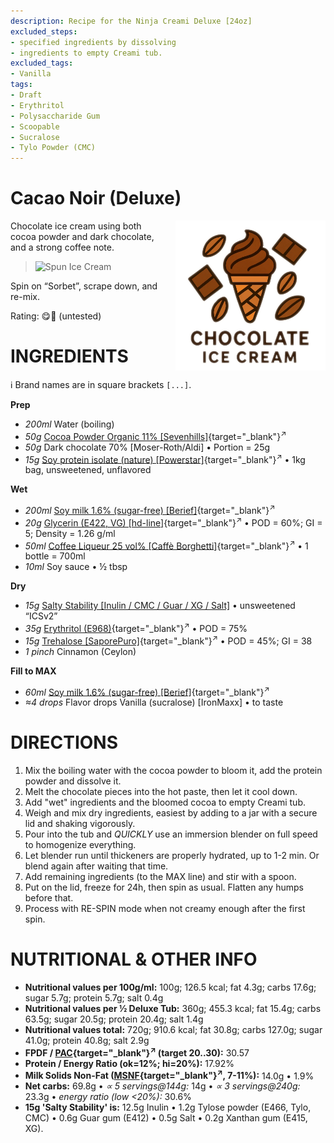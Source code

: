 ```yaml
---
description: Recipe for the Ninja Creami Deluxe [24oz]
excluded_steps:
- specified ingredients by dissolving
- ingredients to empty Creami tub.
excluded_tags:
- Vanilla
tags:
- Draft
- Erythritol
- Polysaccharide Gum
- Scoopable
- Sucralose
- Tylo Powder (CMC)
---
```

# Cacao Noir (Deluxe)
<img style="float: right; margin-left: 1.5em;" width=240 alt="Logo" src="https://raw.githubusercontent.com/jhermann/ice-creamery/refs/heads/main/assets/chocolate-ice-cream-logo.png" />

Chocolate ice cream using both cocoa powder and dark chocolate, and a strong coffee note.

> <img width=360 alt="Spun Ice Cream" src="" class="zoomable" />

Spin on “Sorbet”, scrape down, and re-mix.

Rating: 😋🍫 (untested)

# INGREDIENTS

ℹ️ Brand names are in square brackets `[...]`.

**Prep**

  - _200ml_ Water (boiling)
  - _50g_ [Cocoa Powder Organic 11% \[Sevenhills\]](/ice-creamery/info/ingredients/#cocoa-powder){target="_blank"}<sup>↗</sup>
  - _50g_ Dark chocolate 70% [Moser-Roth/Aldi] • Portion = 25g
  - _15g_ [Soy protein isolate (nature) \[Powerstar\]](/ice-creamery/info/ingredients/#soy-protein-isolate){target="_blank"}<sup>↗</sup> • 1kg bag, unsweetened, unflavored

**Wet**

  - _200ml_ [Soy milk 1.6% (sugar-free) \[Berief\]](/ice-creamery/info/ingredients/#soy-milk){target="_blank"}<sup>↗</sup>
  - _20g_ [Glycerin (E422, VG) \[hd-line\]](/ice-creamery/info/ingredients/#vegetable-glycerin-glycerol-vg-e422){target="_blank"}<sup>↗</sup> • POD = 60%; GI = 5; Density = 1.26 g/ml
  - _50ml_ [Coffee Liqueur 25 vol% \[Caffè Borghetti\]](/ice-creamery/info/ingredients/#alcohol-ethanol){target="_blank"}<sup>↗</sup> • 1 bottle = 700ml
  - _10ml_ Soy sauce • ½ tbsp

**Dry**

  - _15g_ [Salty Stability [Inulin / CMC / Guar / XG / Salt]](/ice-creamery/S/Salty%20Stability/) • unsweetened “ICSv2”
  - _35g_ [Erythritol (E968)](/ice-creamery/info/ingredients/#erythritol-e968){target="_blank"}<sup>↗</sup> • POD = 75%
  - _15g_ [Trehalose \[SaporePuro\]](/ice-creamery/info/ingredients/#trehalose-e965){target="_blank"}<sup>↗</sup> • POD = 45%; GI = 38
  - _1 pinch_ Cinnamon (Ceylon)

**Fill to MAX**

  - _60ml_ [Soy milk 1.6% (sugar-free) \[Berief\]](/ice-creamery/info/ingredients/#soy-milk){target="_blank"}<sup>↗</sup>
  - _≈4 drops_ Flavor drops Vanilla (sucralose) [IronMaxx] • to taste

# DIRECTIONS

 1. Mix the boiling water with the cocoa powder to bloom it, add the protein powder and dissolve it.
 1. Melt the chocolate pieces into the hot paste, then let it cool down.
 1. Add "wet" ingredients and the bloomed cocoa to empty Creami tub.
 1. Weigh and mix dry ingredients, easiest by adding to a jar with a secure lid and shaking vigorously.
 1. Pour into the tub and *QUICKLY* use an immersion blender on full speed to homogenize everything.
 1. Let blender run until thickeners are properly hydrated, up to 1-2 min. Or blend again after waiting that time.
 1. Add remaining ingredients (to the MAX line) and stir with a spoon.
 1. Put on the lid, freeze for 24h, then spin as usual. Flatten any humps before that.
 1. Process with RE-SPIN mode when not creamy enough after the first spin.

# NUTRITIONAL & OTHER INFO
- **Nutritional values per 100g/ml:** 100g; 126.5 kcal; fat 4.3g; carbs 17.6g; sugar 5.7g; protein 5.7g; salt 0.4g
- **Nutritional values per ½ Deluxe Tub:** 360g; 455.3 kcal; fat 15.4g; carbs 63.5g; sugar 20.5g; protein 20.4g; salt 1.4g
- **Nutritional values total:** 720g; 910.6 kcal; fat 30.8g; carbs 127.0g; sugar 41.0g; protein 40.8g; salt 2.9g
- **FPDF / [PAC](/ice-creamery/info/glossary/#potere-anti-congelante-pac){target="_blank"}<sup>↗</sup> (target 20..30):** 30.57
- **Protein / Energy Ratio (ok=12%; hi=20%):** 17.92%
- **Milk Solids Non-Fat ([MSNF](/ice-creamery/info/glossary/#milk-solids-not-fat-msnf){target="_blank"}<sup>↗</sup>, 7-11%):** 14.0g • 1.9%
- **Net carbs:** 69.8g • *∝ 5 servings@144g:* 14g • *∝ 3 servings@240g:* 23.3g • *energy ratio (low <20%):* 30.6%
- **15g 'Salty Stability' is:** 12.5g Inulin • 1.2g Tylose powder (E466, Tylo, CMC) • 0.6g Guar gum (E412) • 0.5g Salt • 0.2g Xanthan gum (E415, XG).
